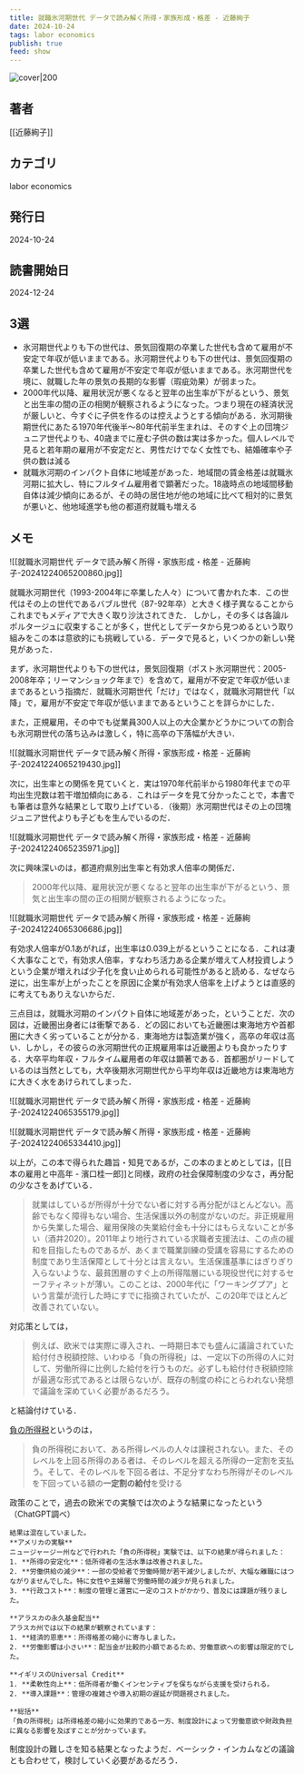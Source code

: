 ```yaml
---
title: 就職氷河期世代 データで読み解く所得・家族形成・格差 - 近藤絢子
date: 2024-10-24
tags: labor economics
publish: true
feed: show
---
```

![cover|200](https://books.google.co.jp/books/content?id=-Pzh0AEACAAJ&printsec=frontcover&img=1&zoom=1&imgtk=AFLRE71QJqKyC3vIxhNk-nlt_DQJ1B1hzq61EpaCikyXfYGirNFdwlSk0b-3-5O8rN-J3xM2MUW5Ef0FBfinAzVXQJfnMnJM1h-_nCGmnD9GGAVmU3g7Q4WBHwGjtrIO47oUHSAbfeKa)
## 著者
[[近藤絢子]]
## カテゴリ
labor economics
## 発行日
2024-10-24
## 読書開始日
2024-12-24

## 3選
 - 氷河期世代よりも下の世代は、景気回復期の卒業した世代も含めて雇用が不安定で年収が低いままである。氷河期世代よりも下の世代は、景気回復期の卒業した世代も含めて雇用が不安定で年収が低いままである。﻿氷河期世代を境に、就職した年の景気の長期的な影響（瑕疵効果）が弱まった。
 - 2000年代以降、雇用状況が悪くなると翌年の出生率が下がるという、景気と出生率の間の正の相関が観察されるようになった。つまり現在の経済状況が厳しいと、今すぐに子供を作るのは控えようとする傾向がある．氷河期後期世代にあたる1970年代後半〜80年代前半生まれは、そのすぐ上の団塊ジュニア世代よりも、40歳までに産む子供の数は実は多かった。﻿個人レベルで見ると若年期の雇用が不安定だと、男性だけでなく女性でも、結婚確率や子供の数は減る
 - 就職氷河期のインパクト自体に地域差があった．﻿地域間の賃金格差は就職氷河期に拡大し、特にフルタイム雇用者で顕著だった。﻿18歳時点の地域間移動自体は減少傾向にあるが、その時の居住地が他の地域に比べて相対的に景気が悪いと、他地域進学も他の都道府就職も増える
## メモ

![[就職氷河期世代 データで読み解く所得・家族形成・格差 - 近藤絢子-20241224065200860.jpg]]

就職氷河期世代（1993-2004年に卒業した人々）について書かれた本．この世代はその上の世代であるバブル世代（87-92年卒）と大きく様子異なることからこれまでもメディアで大きく取り沙汰されてきた．
しかし，その多くは各論ルポルタージュに収束することが多く，世代としてデータから見つめるという取り組みをこの本は意欲的にも挑戦している．データで見ると，いくつかの新しい発見があった．

まず，氷河期世代よりも下の世代は，景気回復期（ポスト氷河期世代：2005-2008年卒；リーマンショック年まで）を含めて，雇用が不安定で年収が低いままであるという指摘だ．就職氷河期世代「だけ」ではなく，就職氷河期世代「以降」で，雇用が不安定で年収が低いままであるということを詳らかにした．

また，正規雇用，その中でも従業員300人以上の大企業かどうかについての割合も氷河期世代の落ち込みは激しく，特に高卒の下落幅が大きい．

![[就職氷河期世代 データで読み解く所得・家族形成・格差 - 近藤絢子-20241224065219430.jpg]]

次に，出生率との関係を見ていくと．実は1970年代前半から1980年代までの平均出生児数は若干増加傾向にある．これはデータを見て分かったことで，本書でも筆者は意外な結果として取り上げている．（後期）氷河期世代はその上の団塊ジュニア世代よりも子どもを生んでいるのだ．

![[就職氷河期世代 データで読み解く所得・家族形成・格差 - 近藤絢子-20241224065235971.jpg]]

次に興味深いのは，都道府県別出生率と有効求人倍率の関係だ．

> 2000年代以降、雇用状況が悪くなると翌年の出生率が下がるという、景気と出生率の間の正の相関が観察されるようになった。

![[就職氷河期世代 データで読み解く所得・家族形成・格差 - 近藤絢子-20241224065306686.jpg]]

有効求人倍率が0.1あがれば，出生率は0.039上がるということになる．これは凄く大事なことで，有効求人倍率，すなわち活力ある企業が増えて人材投資しようという企業が増えれば少子化を食い止められる可能性があると読める．なぜなら逆に，出生率が上がったことを原因に企業が有効求人倍率を上げようとは直感的に考えてもありえないからだ．

三点目は，就職氷河期のインパクト自体に地域差があった，ということだ．次の図は，近畿圏出身者には衝撃である．どの図においても近畿圏は東海地方や首都圏に大きく劣っていることが分かる．東海地方は製造業が強く，高卒の年収は高い．しかし，その彼らの氷河期世代の正規雇用率は近畿圏よりも良かったりする．大卒平均年収・フルタイム雇用者の年収は顕著である．首都圏がリードしているのは当然としても，大卒後期氷河期世代から平均年収は近畿地方は東海地方に大きく水をあけられてしまった．

![[就職氷河期世代 データで読み解く所得・家族形成・格差 - 近藤絢子-20241224065355179.jpg]]

![[就職氷河期世代 データで読み解く所得・家族形成・格差 - 近藤絢子-20241224065334410.jpg]]

以上が，この本で得られた趣旨・知見であるが，この本のまとめとしては，[[日本の雇用と中高年 - 濱口桂一郎]]と同様，政府の社会保障制度の少なさ，再分配の少なさをあげている．

> 就業はしているが所得が十分でない者に対する再分配がほとんどない。高齢でもなく障得もない場合、生活保護以外の制度がないのだ。非正規雇用から失業した場合、雇用保険の失業給付金も十分にはもらえないことが多い（酒井2020）。2011年より地行されている求職者支援法は、この点の緩和を目指したものであるが、あくまで職業訓練の受講を容易にするための制度であり生活保障として十分とは言えない。生活保護基準にはぎりぎり入らないような、最貧困層のすぐ上の所得階層にいる現役世代に対するセーフティネットが薄い。このことは、2000年代に「ワーキングプア」という言葉が流行した時にすでに指摘されていたが、この20年でほとんど改善されていない。

対応策としては，

> 例えば、欧米では実際に導入され、一時期日本でも盛んに議論されていた給付付き税額控除、いわゆる「負の所得税」は、一定以下の所得の人に対して、労働所得に比例した給付を行うものだ。必ずしも給付付き税額控除が最適な形式であるとは限らないが、既存の制度の枠にとらわれない発想で議論を深めていく必要があるだろう。

と結論付けている．

[負の所得税](https://ja.wikipedia.org/wiki/%E8%B2%A0%E3%81%AE%E6%89%80%E5%BE%97%E7%A8%8E)というのは，

> 負の所得税において、ある所得レベルの人々は課税されない。また、そのレベルを上回る所得のある者は、そのレベルを超える所得の一定割を支払う。そして、そのレベルを下回る者は、不足分すなわち所得がそのレベルを下回っている額の**一定割の給付**を受ける

政策のことで，過去の欧米での実験では次のような結果になったという（ChatGPT調べ）

```
結果は混在していました。
**アメリカの実験**
ニュージャージー州などで行われた「負の所得税」実験では、以下の結果が得られました：
1. **所得の安定化**：低所得者の生活水準は改善されました。
2. **労働供給の減少**：一部の受給者で労働時間が若干減少しましたが、大幅な離職にはつながりませんでした。特に女性や主婦層で労働時間の減少が見られました。
3. **行政コスト**：制度の管理と運営に一定のコストがかかり、普及には課題が残りました。

**アラスカの永久基金配当**
アラスカ州では以下の結果が観察されています：
1. **経済的恩恵**：所得格差の縮小に寄与しました。
2. **労働影響は小さい**：配当金が比較的小額であるため、労働意欲への影響は限定的でした。

**イギリスのUniversal Credit**
1. **柔軟性向上**：低所得者が働くインセンティブを保ちながら支援を受けられる。
2. **導入課題**：管理の複雑さや導入初期の遅延が問題視されました。

**総括**
「負の所得税」は所得格差の縮小に効果的である一方、制度設計によって労働意欲や財政負担に異なる影響を及ぼすことが分かっています。
```

制度設計の難しさを知る結果となったようだ．ベーシック・インカムなどの議論とも合わせて，検討していく必要があるだろう．

